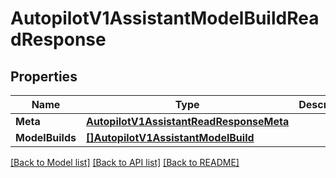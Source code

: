 # AutopilotV1AssistantModelBuildReadResponse

## Properties

Name | Type | Description | Notes
------------ | ------------- | ------------- | -------------
**Meta** | [**AutopilotV1AssistantReadResponseMeta**](autopilot_v1_assistantReadResponse_meta.md) |  | [optional] 
**ModelBuilds** | [**[]AutopilotV1AssistantModelBuild**](autopilot.v1.assistant.model_build.md) |  | [optional] 

[[Back to Model list]](../README.md#documentation-for-models) [[Back to API list]](../README.md#documentation-for-api-endpoints) [[Back to README]](../README.md)


